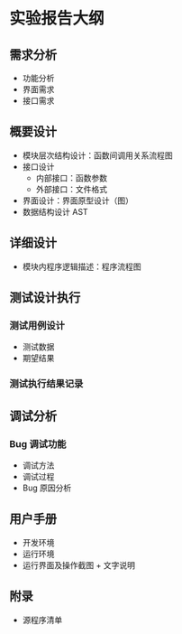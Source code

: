 # 实验报告大纲

## 需求分析

 * 功能分析
 * 界面需求
 * 接口需求

## 概要设计

 * 模块层次结构设计：函数间调用关系流程图
 * 接口设计
   * 内部接口：函数参数
   * 外部接口：文件格式
 * 界面设计：界面原型设计（图）
 * 数据结构设计
   AST

## 详细设计

 * 模块内程序逻辑描述：程序流程图

## 测试设计执行

### 测试用例设计

 * 测试数据
 * 期望结果

### 测试执行结果记录

## 调试分析

### Bug 调试功能

 * 调试方法
 * 调试过程
 * Bug 原因分析

## 用户手册

 * 开发环境
 * 运行环境
 * 运行界面及操作截图 + 文字说明

## 附录

 * 源程序清单
